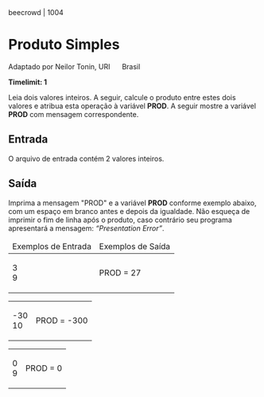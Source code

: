 <div class="header">
<span>beecrowd | 1004</span>
<h1>Produto Simples</h1>
<div><p>
Adaptado por Neilor Tonin, URI <img alt src="https://resources.beecrowd.com.br/gallery/images/flags/br.gif" style="width: 16px; height: 11px; " /> Brasil</p>
</div>
<strong>Timelimit: 1</strong>
</div>
<div class="problem">
<div class="description">
<p>
Leia dois valores inteiros. A seguir, calcule o produto entre estes dois valores e atribua esta operação à variável <strong>PROD</strong>. A seguir mostre a variável <strong>PROD</strong> com mensagem correspondente.&nbsp; &nbsp;
</p>
</div>
<h2>Entrada</h2>
<div class="input">
<p>
O arquivo de entrada contém 2 valores inteiros.</p>
</div>
<h2>Saída</h2>
<div class="output">
<p>
Imprima a mensagem "PROD" e a variável <strong>PROD</strong> conforme exemplo abaixo, com um espaço em branco antes e depois da igualdade. Não esqueça de imprimir o fim de linha após o produto, caso contrário seu programa apresentará a mensagem: <em>“Presentation Error”</em>.</p>
</div>
<div class="both"></div>
<table>
<thead>
<tr>
<td>Exemplos de Entrada</td>
<td>Exemplos de Saída</td>
</tr>
</thead>
<tbody>
<tr>
<td class="division">
<p>
3<br/>
9</p>
</td>
<td>
<p>
PROD = 27</p>
</td>
</tr>
</tbody>
</table>
<table>
<tbody>
<tr>
<td class="division">
<p>
-30<br/>
10</p>
</td>
<td>
<p>
PROD = -300</p>
</td>
</tr>
</tbody>
</table>
<table>
<tbody>
<tr>
<td class="division">
<p>
0<br/>
9</p>
</td>
<td>
<p>
PROD = 0</p>
</td>
</tr>
</tbody>
</table>
</div>

